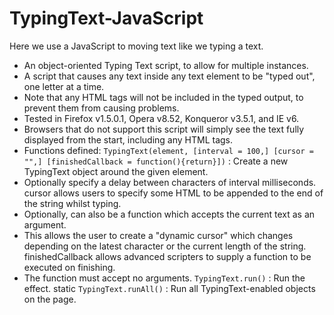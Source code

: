 # TypingText-JavaScript

Here we use a JavaScript to moving text like we typing a text.

 * An object-oriented Typing Text script, to allow for multiple instances.
 * A script that causes any text inside any text element to be "typed out", one letter at a time.
 * Note that any HTML tags will not be included in the typed output, to prevent them from causing problems. 
 * Tested in Firefox v1.5.0.1, Opera v8.52, Konqueror v3.5.1, and IE v6.
 * Browsers that do not support this script will simply see the text fully displayed from the start, including any HTML tags. 
 * Functions defined: ```TypingText(element, [interval = 100,] [cursor = "",] [finishedCallback = function(){return}])``` : Create a new TypingText object around the given element.
 * Optionally specify a delay between characters of interval milliseconds. cursor allows users to specify some HTML to be appended to the end of the string whilst typing.
 * Optionally, can also be a function which accepts the current text as an argument.
 * This allows the user to create a "dynamic cursor" which changes depending on the latest character or the current length of the string. finishedCallback allows advanced scripters to supply a function to be executed on finishing.
 * The function must accept no arguments. `TypingText.run()` : Run the effect. static `TypingText.runAll()` : Run all TypingText-enabled objects on the page.
